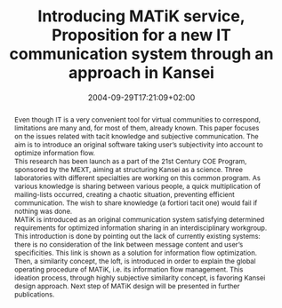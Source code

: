 ---
slug: introducing-MATiK-service-proposition-for-a-new-IT-communication-system-through-an-approach-in-kansei
title: "Introducing MATiK service, Proposition for a new IT communication system through an approach in Kansei"
layout: publi
searchFilter: Publication
searchWeight: 8
publitype: inproceedings
subsection: conference
institution:
    heig: 1
    logo: Tsukuba
    short: 'U. of Tsukuba'
    web: "https://www.tsukuba.ac.jp/"
    name: "University of Tsukuba"
kansei: true
research: 
    -  kansei
chaire: false
date: 2004-09-29T17:21:09+02:00
citation:
    authors:
        1: ["Levy", "Pierre", "P."]
        2: ["Yamanaka", "Toshimasa", "T."]
    year: 2004
    title: "Introducing MATiK service – Proposition for a new IT communication system through an approach in Kansei"
    proceedings: "the Proceedings of 2004 Design Research Society International Conference - Futureground 2004"
    firstpage: "CD"
    publisher: ["Monash University", "Melbourne, Australia"]
reference: "Lévy, P., & Yamanaka, T. (2004). Introducing MATiK service – Proposition for a new IT communication system through an approach in Kansei. the Proceedings of 2004 Design Research Society International Conference - Futureground 2004 ([on CD]). Melbourne, Australia: Monash University."
abstract: "Even though IT is a very convenient tool for virtual communities to correspond, limitations are many and, for most of them, already known. This paper focuses on the issues related with tacit knowledge and subjective communication. The aim is to introduce an original software taking user’s subjectivity into account to optimize information flow.<br/>This research has been launch as a part of the 21st Century COE Program, sponsored by the MEXT, aiming at structuring Kansei as a science. Three laboratories with different specialties are working on this common program. As various knowledge is sharing between various people, a quick multiplication of mailing-lists occurred, creating a chaotic situation, preventing efficient communication. The wish to share knowledge (a fortiori tacit one) would fail if nothing was done.<br/>MATiK is introduced as an original communication system satisfying determined requirements for optimized information sharing in an interdisciplinary workgroup. This introduction is done by pointing out the lack of currently existing systems: there is no consideration of the link between message content and user’s specificities. This link is shown as a solution for information flow optimization.<br/>Then, a similarity concept, the loft, is introduced in order to explain the global operating procedure of MATiK, i.e. its information flow management. This ideation process, through highly subjective similarity concept, is favoring Kansei design approach. Next step of MATiK design will be presented in further publications."
link:
    1: ["paper", "paper", "https://1drv.ms/b/s!AnQx_v88q65Qv4RjQEFUqdJZgYNbPg?e=XnEVfB"]
---